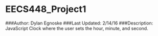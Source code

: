 # EECS448_Project1
###Author: Dylan Egnoske
###Last Updated: 2/14/16
###Description: JavaScript Clock where the user sets the hour, minute, and second.